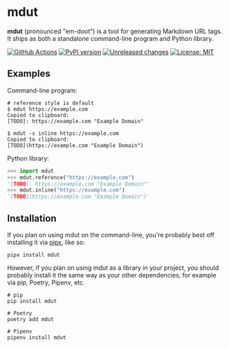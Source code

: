 # mdut

**mdut** (pronounced "em-doot") is a tool for generating Markdown URL tags.
It ships as both a standalone command-line program and Python library.

[![GitHub Actions](https://github.com/nkantar/mdut/actions/workflows/automated_checks.yml/badge.svg?branch=main)](https://github.com/nkantar/mdut/actions/workflows/code-quality-checks.yml)
[![PyPI version](https://badge.fury.io/py/mdut.svg)](https://badge.fury.io/py/mdut)
[![Unreleased changes](https://img.shields.io/github/commits-since/nkantar/mdut/2022.1.0)](https://github.com/nkantar/mdut/blob/main/CHANGELOG.md#unreleased)
[![License: MIT](https://img.shields.io/github/license/nkantar/mdut)](https://github.com/nkantar/mdut/blob/main/LICENSE)


## Examples

Command-line program:

```
# reference style is default
$ mdut https://example.com
Copied to clipboard:
[TODO]: https://example.com "Example Domain"

$ mdut -s inline https://example.com
Copied to clipboard:
[TODO](https://example.com "Example Domain")
```

Python library:

```python
>>> import mdut
>>> mdut.reference("https://example.com")
'[TODO]: https://example.com "Example Domain"'
>>> mdut.inline("https://example.com")
'[TODO](https://example.com "Example Domain")'
```


## Installation

If you plan on using mdut on the command-line, you're probably best off installing it via [pipx], like so:

```
pipx install mdut
```

However, if you plan on using mdut as a library in your project, you should probably install it the same way as your other dependencies, for example via pip, Poetry, Pipenv, etc.

```
# pip
pip install mdut

# Poetry
poetry add mdut

# Pipenv
pipenv install mdut
```


[pipx]: https://pypa.github.io/pipx/ "pipx"
